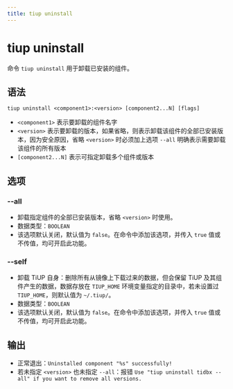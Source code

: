 ```yaml
---
title: tiup uninstall
---
```


# tiup uninstall

命令 `tiup uninstall` 用于卸载已安装的组件。

## 语法

```shell
tiup uninstall <component1>:<version> [component2...N] [flags]
```

- `<component1>` 表示要卸载的组件名字
- `<version>` 表示要卸载的版本，如果省略，则表示卸载该组件的全部已安装版本，因为安全原因，省略 `<version>` 时必须加上选项 `--all` 明确表示需要卸载该组件的所有版本
- `[component2...N]` 表示可指定卸载多个组件或版本

## 选项

### --all

- 卸载指定组件的全部已安装版本，省略 `<version>` 时使用。
- 数据类型：`BOOLEAN`
- 该选项默认关闭，默认值为 `false`。在命令中添加该选项，并传入 `true` 值或不传值，均可开启此功能。

### --self

- 卸载 TiUP 自身：删除所有从镜像上下载过来的数据，但会保留 TiUP 及其组件产生的数据，数据存放在 `TIUP_HOME` 环境变量指定的目录中，若未设置过 `TIUP_HOME`，则默认值为 `~/.tiup/`。
- 数据类型：`BOOLEAN`
- 该选项默认关闭，默认值为 `false`。在命令中添加该选项，并传入 `true` 值或不传值，均可开启此功能。

## 输出

- 正常退出：`Uninstalled component "%s" successfully!`
- 若未指定 `<version>` 也未指定 `--all`：报错 `Use "tiup uninstall tidbx --all" if you want to remove all versions.`